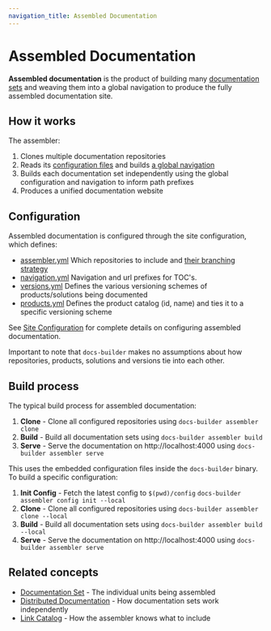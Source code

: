 ```yaml
---
navigation_title: Assembled Documentation
---
```


# Assembled Documentation

**Assembled documentation** is the product of building many [documentation sets](documentation-set.md) and weaving them into a global navigation to produce the fully assembled documentation site.

## How it works

The assembler:

1. Clones multiple documentation repositories
2. Reads its [configuration files](../configure/site/index.md) and builds [a global navigation](../configure/site/navigation.md)
3. Builds each documentation set independently using the global configuration and navigation to inform path prefixes
4. Produces a unified documentation website

## Configuration

Assembled documentation is configured through the site configuration, which defines:

* [assembler.yml](../configure/site/index.md) Which repositories to include and [their branching strategy](../contribute/branching-strategy.md)
* [navigation.yml](../configure/site/index.md) Navigation and url prefixes for TOC's.
* [versions.yml](../configure/site/versions.md) Defines the various versioning schemes of products/solutions being documented
* [products.yml](../configure/site/products.md) Defines the product catalog (id, name) and ties it to a specific versioning scheme

See [Site Configuration](../configure/site/index.md) for complete details on configuring assembled documentation.

Important to note that `docs-builder` makes no assumptions about how repositories, products, solutions and versions tie into each other.

## Build process

The typical build process for assembled documentation:

1. **Clone** - Clone all configured repositories using `docs-builder assembler clone`
2. **Build** - Build all documentation sets using `docs-builder assembler build`
3. **Serve** - Serve the documentation on http://localhost:4000 using `docs-builder assembler serve`

This uses the embedded configuration files inside the `docs-builder` binary. To build a specific configuration:

1. **Init Config** - Fetch the latest config to `$(pwd)/config` `docs-builder assembler config init --local`
2. **Clone** - Clone all configured repositories using `docs-builder assembler clone --local`
3. **Build** - Build all documentation sets using `docs-builder assembler build --local`
4. **Serve** - Serve the documentation on http://localhost:4000 using `docs-builder assembler serve`

## Related concepts

* [Documentation Set](documentation-set.md) - The individual units being assembled
* [Distributed Documentation](distributed-documentation.md) - How documentation sets work independently
* [Link Catalog](link-catalog.md) - How the assembler knows what to include
